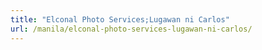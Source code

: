 ```yaml
---
title: "Elconal Photo Services;Lugawan ni Carlos"
url: /manila/elconal-photo-services-lugawan-ni-carlos/
---
```

